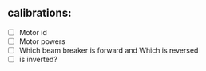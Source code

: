 calibrations:
----------------
- [ ] Motor id
- [ ] Motor powers
- [ ] Which beam breaker is forward and Which is reversed
- [ ] is inverted?